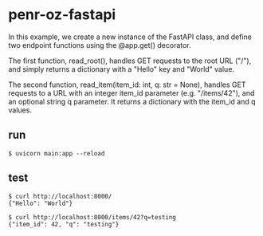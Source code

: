 # penr-oz-fastapi
In this example, we create a new instance of the FastAPI class, and define two endpoint functions using the @app.get() decorator.

The first function, read_root(), handles GET requests to the root URL ("/"), and simply returns a dictionary with a "Hello" key and "World" value.

The second function, read_item(item_id: int, q: str = None), handles GET requests to a URL with an integer item_id parameter (e.g. "/items/42"), and an optional string q parameter. It returns a dictionary with the item_id and q values.

## run
```shell
$ uvicorn main:app --reload
```

## test
```
$ curl http://localhost:8000/
{"Hello": "World"}

$ curl http://localhost:8000/items/42?q=testing
{"item_id": 42, "q": "testing"}
```
